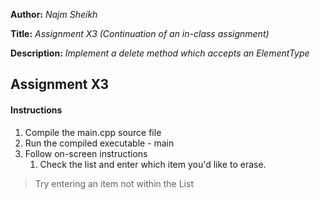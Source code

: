 **Author:** *Najm Sheikh*

**Title:** *Assignment X3 (Continuation of an in-class assignment)*

**Description:** *Implement a delete method which accepts an ElementType*

## Assignment X3

#### Instructions
1. Compile the main.cpp source file
2. Run the compiled executable - main
3. Follow on-screen instructions
	1. Check the list and enter which item you'd like to erase.

> Try entering an item not within the List
